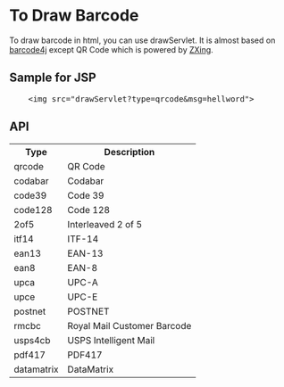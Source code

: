 <H1>To Draw Barcode</H1>

To draw barcode in html, you can use drawServlet.
It is almost based on <a href="http://barcode4j.sourceforge.net/">barcode4j</a> except QR Code
which is powered by <a href="https://github.com/zxing/zxing">ZXing</a>.
<h2>Sample for JSP</h2>
<pre>
	&lt;img src="drawServlet?type=qrcode&msg=hellword">
</pre>

<h2>API</h2>
<table>
	<tr><th>Type</th><th>Description</th></tr>
	<tr><td>qrcode</td><td>QR Code</td></tr>
	<tr><td>codabar</td><td>Codabar</td></tr>
	<tr><td>code39</td><td>Code 39</td></tr>
	<tr><td>code128</td><td>Code 128</td></tr>
	<tr><td>2of5</td><td>Interleaved 2 of 5</td></tr>
	<tr><td>itf14</td><td>ITF-14</td></tr>
	<tr><td>ean13</td><td>EAN-13</td></tr>
	<tr><td>ean8</td><td>EAN-8</td></tr>
	<tr><td>upca</td><td>UPC-A</td></tr>
	<tr><td>upce</td><td>UPC-E</td></tr>
	<tr><td>postnet</td><td>POSTNET</td></tr>
	<tr><td>rmcbc</td><td>Royal Mail Customer Barcode</td></tr>
	<tr><td>usps4cb</td><td>USPS Intelligent Mail</td></tr>
	<tr><td>pdf417</td><td>PDF417</td></tr>
	<tr><td>datamatrix</td><td>DataMatrix</td></tr>
</table>
